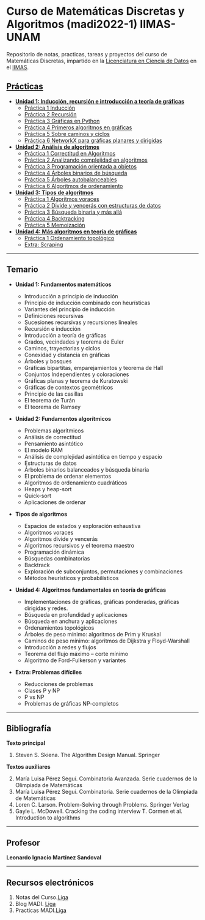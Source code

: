 # Curso de Matemáticas Discretas y Algoritmos (madi2022-1) IIMAS-UNAM 
Repositorio de notas, practicas, tareas y proyectos del curso de Matemáticas Discretas, impartido en la [Licenciatura en Ciencia de Datos](https://cienciadatos.iimas.unam.mx/) en el [IIMAS](https://www.iimas.unam.mx/).

## [Prácticas](Practicas/)
- **[Unidad 1: Inducción, recursión e introducción a teoría de gráficas](https://github.com/gandres-dev/Matematicas-discretas-y-algoritmos/tree/main/Practicas/Unidad_1)**
    - [Práctica 1 Inducción](https://nbviewer.org/github/gandres-dev/Matematicas-discretas-y-algoritmos/blob/main/Practicas/Unidad_1/practica1/1_Induccion.ipynb)
    - [Práctica 2 Recursión](https://nbviewer.org/github/gandres-dev/Matematicas-discretas-y-algoritmos/blob/main/Practicas/Unidad_1/practica2/2_Recursion.ipynb)
    - [Práctica 3 Gráficas en Python](https://nbviewer.org/github/gandres-dev/Matematicas-discretas-y-algoritmos/blob/main/Practicas/Unidad_1/practica4/3_Graficas_en_python.ipynb)
    - [Práctica 4 Primeros algoritmos en gráficas](https://nbviewer.org/github/gandres-dev/Matematicas-discretas-y-algoritmos/blob/main/Practicas/Unidad_1/practica4/4_Primeros_algoritmos_en_graficas.ipynb)
    - [Práctica 5 Sobre caminos y ciclos](https://nbviewer.org/github/gandres-dev/Matematicas-discretas-y-algoritmos/blob/main/Practicas/Unidad_1/practica5/Copia_de_Sobre_caminos_y_ciclos.ipynb)
    - [Práctica 6 NetworkX para gráficas planares y dirigidas](https://nbviewer.org/github/gandres-dev/Matematicas-discretas-y-algoritmos/blob/main/Practicas/Unidad_1/practica6/6_NetworkX_para_graficas_planares_y_digraficas.ipynb)
- **[Unidad 2: Análisis de algoritmos](https://github.com/gandres-dev/Matematicas-discretas-y-algoritmos/tree/main/Practicas/Unidad_2)**
    - [Práctica 1 Correctitud en Algoritmos](https://nbviewer.org/github/gandres-dev/Matematicas-discretas-y-algoritmos/blob/main/Practicas/Unidad_2/practica1/1_Correctitud_de_algoritmos.ipynb)
    - [Práctica 2 Analizando complejidad en algoritmos](https://nbviewer.org/github/gandres-dev/Matematicas-discretas-y-algoritmos/blob/main/Practicas/Unidad_2/2_Analizando_Complejidad_en_Algoritmos.ipynb)
    - [Práctica 3 Programación orientada a objetos](https://nbviewer.org/github/gandres-dev/Matematicas-discretas-y-algoritmos/blob/main/Practicas/Unidad_2/practica4/3_Programacion_orientada_a_objetos.ipynb)
    - [Práctica 4 Árboles binarios de búsqueda](https://nbviewer.org/github/gandres-dev/Matematicas-discretas-y-algoritmos/blob/main/Practicas/Unidad_2/practica4/4_Arboles_binarios_de_busqueda.ipynb )
    - [Práctica 5 Árboles autobalanceables](https://nbviewer.org/github/gandres-dev/Matematicas-discretas-y-algoritmos/blob/main/Practicas/Unidad_2/practica5/5_Arboles_autobalanceables.ipynb)
    - [Práctica 6 Algoritmos de ordenamiento](https://nbviewer.org/github/gandres-dev/Matematicas-discretas-y-algoritmos/blob/main/Practicas/Unidad_2/practica6/6_Algoritmos_de_Ordenamiento.ipynb)
- **[Unidad 3: Tipos de algoritmos](https://github.com/gandres-dev/Matematicas-discretas-y-algoritmos/tree/main/Practicas/Unidad_3)**
    - [Práctica 1 Algoritmos voraces](https://nbviewer.org/github/gandres-dev/Matematicas-discretas-y-algoritmos/blob/main/Practicas/Unidad_3/practica1/1_Algoritmos_voraces.ipynb)
    - [Práctica 2 Divide y vencerás con estructuras de datos](https://nbviewer.org/github/gandres-dev/Matematicas-discretas-y-algoritmos/blob/main/Practicas/Unidad_3/2_Divide_y_venceras_con_estructuras_de_datos.ipynb)
    - [Práctica 3 Búsqueda binaria y más allá](https://nbviewer.org/github/gandres-dev/Matematicas-discretas-y-algoritmos/blob/main/Practicas/Unidad_3/practica4/3_Busqueda_binaria_y_mas_alla.ipynb)
    - [Práctica 4 Backtracking](https://nbviewer.org/github/gandres-dev/Matematicas-discretas-y-algoritmos/blob/main/Practicas/Unidad_3/practica4/4_Backtracking.ipynb)
    - [Práctica 5 Memoización](https://nbviewer.org/github/gandres-dev/Matematicas-discretas-y-algoritmos/blob/main/Practicas/Unidad_3/practica5/5_Memoizacion.ipynb)
- **[Unidad 4: Más algoritmos en teoría de gráficas](https://github.com/gandres-dev/Matematicas-discretas-y-algoritmos/tree/main/Practicas/Unidad_4)**
    - [Práctica 1 Ordenamiento topológico](https://nbviewer.org/github/gandres-dev/Matematicas-discretas-y-algoritmos/blob/main/Practicas/Unidad_4/practica1/01_Ordenamiento_topologico.ipynb) 
    - [Extra: Scraping](https://nbviewer.org/github/gandres-dev/Matematicas-discretas-y-algoritmos/blob/main/Practicas/Extra/01_Scraping.ipynb) 
<!-- - []() -->

<!-- ---
## [Proyecto (Aplicación de MCMC)](https://nbviewer.org/github/gandres-dev/Probabilidad-aplicada-y-simulacion-estocastica/blob/main/Proyecto/Codigo/Aplicacion-MCMC.ipynb)
Las técnias de Monte Carlo vía cadenas de Markov permiten generar, de menera iterativa, observaciones de distribuciones multivariadas que difícilmente podrían simularse. 

La idea básica es construir una cadena de Markov que sea fácil de simular y cuya distribución estacionaria corresponda a la distribución objetivo que nos interesa. De esta manera, al implementar correctamente el algoritmo, la convergencia de la cadena está garantizada, independientemente de cuáles sean los valores iniciales.

![demo](Proyecto/img/demo.gif) -->

---
## Temario
- **Unidad 1: Fundamentos matemáticos**
    - Introducción a principio de inducción
    - Principio de inducción combinado con heurísticas
    - Variantes del principio de inducción
    - Definiciones recursivas
    - Sucesiones recursivas y recursiones lineales
    - Recursión e inducción
    - Introducción a teoría de gráficas
    - Grados, vecindades y teorema de Euler
    - Caminos, trayectorias y ciclos
    - Conexidad y distancia en gráficas
    - Árboles y bosques
    - Gráficas bipartitas, emparejamientos y teorema de Hall
    - Conjuntos Independientes y coloraciones
    - Gráficas planas y teorema de Kuratowski
    - Gráficas de contextos geométricos        
    - Principio de las casillas
    - El teorema de Turán
    - El teorema de Ramsey
- **Unidad 2: Fundamentos algorítmicos**
    - Problemas algorítmicos
    - Análisis de correctitud
    - Pensamiento asintótico
    - El modelo RAM
    - Análisis de complejidad asintótica en tiempo y espacio
    - Estructuras de datos
    - Árboles binarios balanceados y búsqueda binaria
    - El problema de ordenar elementos
    - Algoritmos de ordenamiento cuadráticos
    - Heaps y heap-sort
    - Quick-sort
    - Aplicaciones de ordenar

- **Tipos de algoritmos**
    - Espacios de estados y exploración exhaustiva
    - Algoritmos voraces
    - Algoritmos divide y vencerás
    - Algoritmos recursivos y el teorema maestro
    - Programación dinámica
    - Búsquedas combinatorias
    - Backtrack
    - Exploración de subconjuntos, permutaciones y combinaciones
    - Métodos heurísticos y probabilísticos
  
- **Unidad 4: Algoritmos fundamentales en teoría de gráficas**
    - Implementaciones de gráficas, gráficas ponderadas, gráficas dirigidas y redes.
    - Búsqueda en profundidad y aplicaciones
    - Búsqueda en anchura y aplicaciones
    - Ordenamientos topológicos
    - Árboles de peso mínimo: algoritmos de Prim y Kruskal
    - Caminos de peso mínimo: algoritmos de Dijkstra y Floyd-Warshall
    - Introducción a redes y flujos
    - Teorema del flujo máximo – corte mínimo
    - Algoritmo de Ford-Fulkerson y variantes  

- **Extra: Problemas difíciles**
    - Reducciones de problemas
    - Clases P y NP
    - P vs NP
    - Problemas de gráficas NP-completos
---
## Bibliografía
__Texto principal__

1. Steven S. Skiena. The Algorithm Design Manual. 
Springer

__Textos auxiliares__

2. María Luisa Pérez Seguí. Combinatoria Avanzada. Serie cuadernos de la Olimpiada de Matemáticas
1. María Luisa Pérez Seguí. Combinatoria. Serie cuadernos de la Olimpiada de Matemáticas
1. Loren C. Larson. Problem-Solving through Problems. Springer Verlag
1. Gayle L. McDowell. Cracking the coding interview
T. Cormen et al. Introduction to algorithms

---
## Profesor
**Leonardo Ignacio Martínez Sandoval**  

---
## Recursos electrónicos
1. Notas del Curso.[Liga](http://madi.nekomath.com/intro.html)
2. Blog MADI. [Liga](https://blog.nekomath.com/madi/)
3. Practicas MADI.[Liga](https://github.com/RodolfoFigueroa/madi2022-1)
